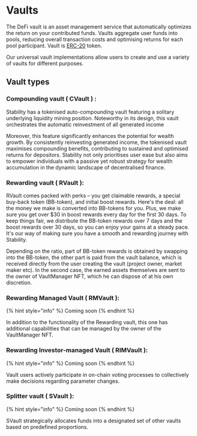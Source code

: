 # Vaults

The DeFi vault is an asset management service that automatically optimizes the return on your contributed funds. Vaults aggregate user funds into pools, reducing overall transaction costs and optimising returns for each pool participant. Vault is [ERC-20](https://ethereum.org/en/developers/docs/standards/tokens/erc-20/) token.

Our universal vault implementations allow users to create and use a variety of vaults for different purposes.

## Vault types <a href="#vault-types-contract" id="vault-types-contract"></a>

### Compounding vault  ( **CVault ) :**&#x20;

Stability has a tokenised auto-compounding vault featuring a solitary underlying liquidity mining position. Noteworthy in its design, this vault orchestrates the automatic reinvestment of all generated income

Moreover, this feature significantly enhances the potential for wealth growth. By consistently reinvesting generated income, the tokenised vault maximises compounding benefits, contributing to sustained and optimised returns for depositors. Stability not only prioritises user ease but also aims to empower individuals with a passive yet robust strategy for wealth accumulation in the dynamic landscape of decentralised finance.

### Rewarding vault ( RVault ):

RVault comes packed with perks – you get claimable rewards, a special buy-back token (BB-token), and initial boost rewards. Here's the deal: all the money we make is converted into BB-tokens for you. Plus, we make sure you get over $30 in boost rewards every day for the first 30 days. To keep things fair, we distribute the BB-token rewards over 7 days and the boost rewards over 30 days, so you can enjoy your gains at a steady pace. It's our way of making sure you have a smooth and rewarding journey with Stability.

Depending on the ratio, part of BB-token rewards is obtained by swapping into the BB-token, the other part is paid from the vault balance, which is received directly from the user creating the vault (project owner, market maker etc). In the second case, the earned assets themselves are sent to the owner of VaultManager NFT, which he can dispose of at his own discretion.

### Rewarding Managed Vault ( RMVault ):

{% hint style="info" %}
Coming soon
{% endhint %}

In addition to the functionality of the Rewarding vault, this one has additional capabilities that can be managed by the owner of the VaultManager NFT.

### Rewarding Investor-managed Vault ( RIMVault ):

{% hint style="info" %}
Coming soon
{% endhint %}

Vault users actively participate in on-chain voting processes to collectively make decisions regarding parameter changes.

### Splitter vault ( SVault ):

{% hint style="info" %}
Coming soon
{% endhint %}

SVault strategically allocates funds into a designated set of other vaults based on predefined proportions.
